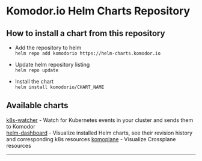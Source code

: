 # Komodor.io Helm Charts Repository

## How to install a chart from this repository

- Add the repository to helm  
  `helm repo add komodorio https://helm-charts.komodor.io`

- Update helm repository listing  
  `helm repo update`

- Install the chart  
  `helm install komodorio/CHART_NAME`

## Available charts

[k8s-watcher](https://github.com/komodorio/helm-charts/tree/master/charts/k8s-watcher) - Watch for Kubernetes events in your cluster and sends them to Komodor  
[helm-dashboard](https://github.com/komodorio/helm-charts/tree/master/charts/helm-dashboard) - Visualize installed Helm charts, see their revision history and corresponding k8s resources
[komoplane](https://github.com/komodorio/komoplane/tree/master/charts/komoplane) - Visualize Crossplane resources

---
 

